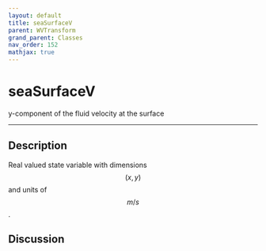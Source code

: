 ```yaml
---
layout: default
title: seaSurfaceV
parent: WVTransform
grand_parent: Classes
nav_order: 152
mathjax: true
---
```


#  seaSurfaceV

y-component of the fluid velocity at the surface


---

## Description
Real valued state variable with dimensions $$(x,y)$$ and units of $$m/s$$.

## Discussion

